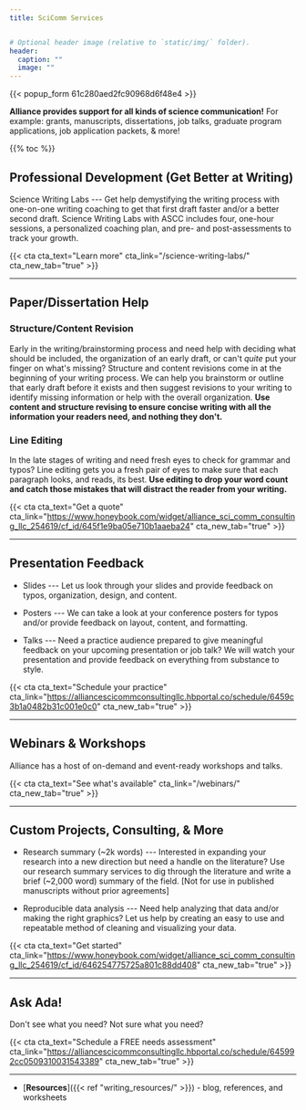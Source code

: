 ```yaml
---
title: SciComm Services


# Optional header image (relative to `static/img/` folder).
header:
  caption: ""
  image: ""
---
```


{{< popup_form 61c280aed2fc90968d6f48e4 >}}

**Alliance provides support for all kinds of science communication!** For example: grants, manuscripts, dissertations, job talks, graduate program applications, job application packets, & more!

{{% toc %}}

## Professional Development (Get Better at Writing)

Science Writing Labs --- Get help demystifying the writing process with one-on-one writing coaching to get that first draft faster and/or a better second draft. Science Writing Labs with ASCC includes four, one-hour sessions, a personalized coaching plan, and pre- and post-assessments to track your growth.

{{< cta cta_text="Learn more" cta_link="/science-writing-labs/" cta_new_tab="true" >}}

***

## Paper/Dissertation Help

### Structure/Content Revision
	
Early in the writing/brainstorming process and need help with deciding what should be included, the organization of an early draft, or can't _quite_ put your finger on what's missing? Structure and content revisions come in at the beginning of your writing process. We can help you brainstorm or outline that early draft before it exists and then suggest revisions to your writing to identify missing information or help with the overall organization. **Use content and structure revising to ensure concise writing with all the information your readers need, and nothing they don't.**

### Line Editing
		
In the late stages of writing and need fresh eyes to check for grammar and typos? Line editing gets you a fresh pair of eyes to make sure that each paragraph looks, and reads, its best. **Use editing to drop your word count and catch those mistakes that will distract the reader from your writing.**

{{< cta cta_text="Get a quote" cta_link="https://www.honeybook.com/widget/alliance_sci_comm_consulting_llc_254619/cf_id/645f1e9ba05e710b1aaeba24" cta_new_tab="true" >}}

***

## Presentation Feedback

* Slides --- Let us look through your slides and provide feedback on typos, organization, design, and content.

* Posters --- We can take a look at your conference posters for typos and/or provide feedback on layout, content, and formatting.

* Talks --- Need a practice audience prepared to give meaningful feedback on your upcoming presentation or job talk? We will watch your presentation and provide feedback on everything from substance to style.

{{< cta cta_text="Schedule your practice" cta_link="https://alliancescicommconsultingllc.hbportal.co/schedule/6459c3b1a0482b31c001e0c0" cta_new_tab="true" >}}

***


## Webinars & Workshops

Alliance has a host of on-demand and event-ready workshops and talks. 

{{< cta cta_text="See what's available" cta_link="/webinars/" cta_new_tab="true" >}}

***

## Custom Projects, Consulting, & More
	
* Research	summary (~2k words)	--- Interested in expanding your research into a new direction but need a handle on the literature? Use our research summary services to dig through the literature and write a brief (~2,000 word) summary of the field. [Not for use in published manuscripts without prior agreements]

* Reproducible data analysis --- Need help analyzing that data and/or making the right graphics? Let us help by creating an easy to use and repeatable method of cleaning and visualizing your data.

{{< cta cta_text="Get started" cta_link="https://www.honeybook.com/widget/alliance_sci_comm_consulting_llc_254619/cf_id/646254775725a801c88dd408" cta_new_tab="true" >}}

***

## Ask Ada!

Don't see what you need? Not sure what you need?

{{< cta cta_text="Schedule a FREE needs assessment" cta_link="https://alliancescicommconsultingllc.hbportal.co/schedule/645992cc0509310031543389" cta_new_tab="true" >}}

***

* [**Resources**]({{< ref "writing_resources/" >}}) - blog, references, and worksheets


